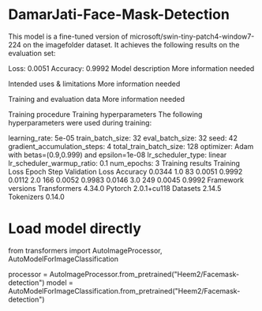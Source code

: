 # DamarJati-Face-Mask-Detection



This model is a fine-tuned version of microsoft/swin-tiny-patch4-window7-224 on the imagefolder dataset. It achieves the following results on the evaluation set:

Loss: 0.0051
Accuracy: 0.9992
Model description
More information needed

Intended uses & limitations
More information needed

Training and evaluation data
More information needed

Training procedure
Training hyperparameters
The following hyperparameters were used during training:

learning_rate: 5e-05
train_batch_size: 32
eval_batch_size: 32
seed: 42
gradient_accumulation_steps: 4
total_train_batch_size: 128
optimizer: Adam with betas=(0.9,0.999) and epsilon=1e-08
lr_scheduler_type: linear
lr_scheduler_warmup_ratio: 0.1
num_epochs: 3
Training results
Training Loss	Epoch	Step	Validation Loss	Accuracy
0.0344	1.0	83	0.0051	0.9992
0.0112	2.0	166	0.0052	0.9983
0.0146	3.0	249	0.0045	0.9992
Framework versions
Transformers 4.34.0
Pytorch 2.0.1+cu118
Datasets 2.14.5
Tokenizers 0.14.0


# Load model directly
from transformers import AutoImageProcessor, AutoModelForImageClassification

processor = AutoImageProcessor.from_pretrained("Heem2/Facemask-detection")
model = AutoModelForImageClassification.from_pretrained("Heem2/Facemask-detection")